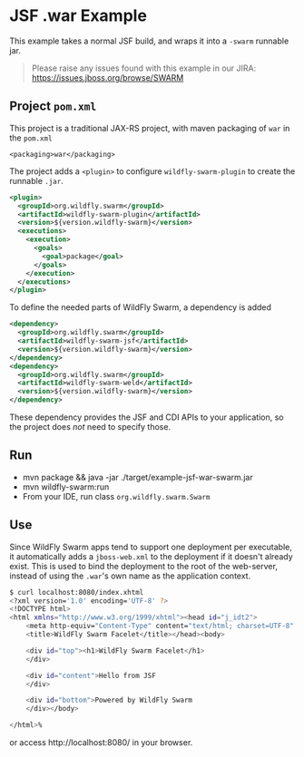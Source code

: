 # JSF .war Example

This example takes a normal JSF build, and wraps it into
a `-swarm` runnable jar.

> Please raise any issues found with this example in our JIRA:
> https://issues.jboss.org/browse/SWARM

## Project `pom.xml`

This project is a traditional JAX-RS project, with maven packaging
of `war` in the `pom.xml`

    <packaging>war</packaging>

The project adds a `<plugin>` to configure `wildfly-swarm-plugin` to
create the runnable `.jar`.

``` xml
<plugin>
  <groupId>org.wildfly.swarm</groupId>
  <artifactId>wildfly-swarm-plugin</artifactId>
  <version>${version.wildfly-swarm}</version>
  <executions>
    <execution>
      <goals>
        <goal>package</goal>
      </goals>
    </execution>
  </executions>
</plugin>
```

To define the needed parts of WildFly Swarm, a dependency is added

``` xml
<dependency>
  <groupId>org.wildfly.swarm</groupId>
  <artifactId>wildfly-swarm-jsf</artifactId>
  <version>${version.wildfly-swarm}</version>
</dependency>
<dependency>
  <groupId>org.wildfly.swarm</groupId>
  <artifactId>wildfly-swarm-weld</artifactId>
  <version>${version.wildfly-swarm}</version>
</dependency>
```

These dependency provides the JSF and CDI APIs to your application, so the
project does *not* need to specify those.

## Run

* mvn package && java -jar ./target/example-jsf-war-swarm.jar
* mvn wildfly-swarm:run
* From your IDE, run class `org.wildfly.swarm.Swarm`

## Use

Since WildFly Swarm apps tend to support one deployment per executable, it
automatically adds a `jboss-web.xml` to the deployment if it doesn't already
exist.  This is used to bind the deployment to the root of the web-server,
instead of using the `.war`'s own name as the application context.

``` sh
$ curl localhost:8080/index.xhtml
<?xml version='1.0' encoding='UTF-8' ?>
<!DOCTYPE html>
<html xmlns="http://www.w3.org/1999/xhtml"><head id="j_idt2">
    <meta http-equiv="Content-Type" content="text/html; charset=UTF-8" />
    <title>WildFly Swarm Facelet</title></head><body>

    <div id="top"><h1>WildFly Swarm Facelet</h1>
    </div>

    <div id="content">Hello from JSF
    </div>

    <div id="bottom">Powered by WildFly Swarm
    </div></body>

</html>%
```

or access http://localhost:8080/ in your browser.
